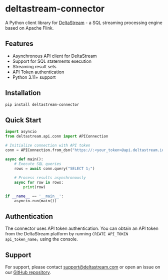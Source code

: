 # deltastream-connector

A Python client library for [DeltaStream](https://deltastream.io) - a SQL streaming processing engine based on Apache Flink.

## Features

- Asynchronous API client for DeltaStream
- Support for SQL statements execution
- Streaming result sets
- API Token authentication
- Python 3.11+ support

## Installation

```bash
pip install deltastream-connector
```

## Quick Start

```python
import asyncio
from deltastream.api.conn import APIConnection

# Initialize connection with API token
conn = APIConnection.from_dsn("https://:<your_token>@api.deltastream.io/v2")

async def main():
    # Execute SQL queries
    rows = await conn.query("SELECT 1;")
    
    # Process results asynchronously
    async for row in rows:
        print(row)

if __name__ == '__main__':
    asyncio.run(main())
```

## Authentication

The connector uses API token authentication. You can obtain an API token from the DeltaStream platform by running `CREATE API_TOKEN api_token_name;` using the console.

## Support

For support, please contact support@deltastream.com or open an issue on our [GitHub repository](https://github.com/deltastreaminc/deltastream-connector/issues).